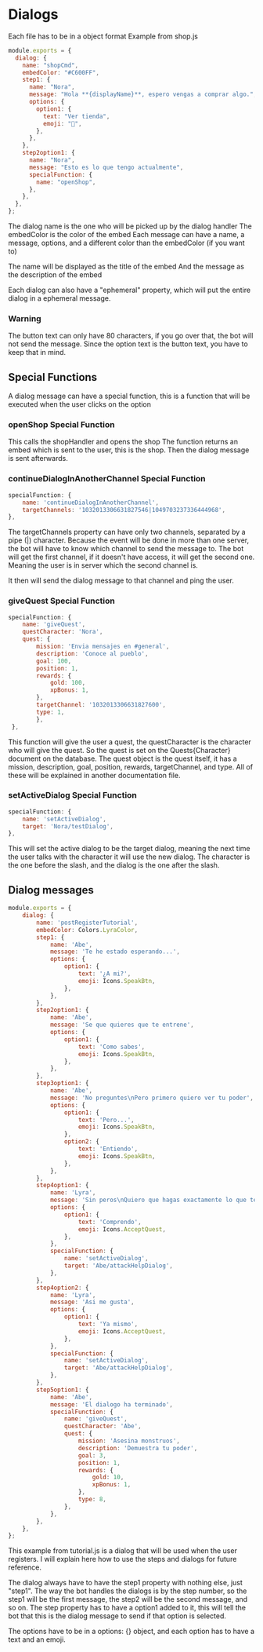 # Dialogs

Each file has to be in a object format
Example from shop.js

```js
module.exports = {
  dialog: {
    name: "shopCmd",
    embedColor: "#C600FF",
    step1: {
      name: "Nora",
      message: "Hola **{displayName}**, espero vengas a comprar algo.",
      options: {
        option1: {
          text: "Ver tienda",
          emoji: "🛒",
        },
      },
    },
    step2option1: {
      name: "Nora",
      message: "Esto es lo que tengo actualmente",
      specialFunction: {
        name: "openShop",
      },
    },
  },
};
```

The dialog name is the one who will be picked up by the dialog handler
The embedColor is the color of the embed
Each message can have a name, a message, options, and a different color than the embedColor (if you want to)

The name will be displayed as the title of the embed
And the message as the description of the embed

Each dialog can also have a "ephemeral" property, which will put the entire dialog in a ephemeral message.

### Warning
The button text can only have 80 characters, if you go over that, the bot will not send the message.
Since the option text is the button text, you have to keep that in mind.

## Special Functions

A dialog message can have a special function, this is a function that will be executed when the user clicks on the option

### openShop Special Function

This calls the shopHandler and opens the shop
The function returns an embed which is sent to the user, this is the shop.
Then the dialog message is sent afterwards.

### continueDialogInAnotherChannel Special Function

```js
specialFunction: {
    name: 'continueDialogInAnotherChannel',
    targetChannels: '1032013306631827546|1049703237336444968',
},
```

The targetChannels property can have only two channels, separated by a pipe (|) character.
Because the event will be done in more than one server, the bot will have to know which channel to send the message to.
The bot will get the first channel, if it doesn't have access, it will get the second one.
Meaning the user is in server which the second channel is.

It then will send the dialog message to that channel and ping the user.

### giveQuest Special Function

```js
specialFunction: {
    name: 'giveQuest',
    questCharacter: 'Nora',
    quest: {
        mission: 'Envia mensajes en #general',
        description: 'Conoce al pueblo',
        goal: 100,
        position: 1,
        rewards: {
            gold: 100,
            xpBonus: 1,
        },
        targetChannel: '1032013306631827600',
        type: 1,
        },
 },

```

This function will give the user a quest, the questCharacter is the character who will give the quest.
So the quest is set on the Quests{Character} document on the database.
The quest object is the quest itself, it has a mission, description, goal, position, rewards, targetChannel, and type.
All of these will be explained in another documentation file.

### setActiveDialog Special Function

```js
specialFunction: {
    name: 'setActiveDialog',
    target: 'Nora/testDialog',
},

```

This will set the active dialog to be the target dialog, meaning the next time the user talks with the character it will use the new dialog.
The character is the one before the slash, and the dialog is the one after the slash.


## Dialog messages
```js
module.exports = {
    dialog: {
        name: 'postRegisterTutorial',
        embedColor: Colors.LyraColor,
        step1: {
            name: 'Abe',
            message: 'Te he estado esperando...',
            options: {
                option1: {
                    text: '¿A mi?',
                    emoji: Icons.SpeakBtn,
                },
            },
        },
        step2option1: {
            name: 'Abe',
            message: 'Se que quieres que te entrene',
            options: {
                option1: {
                    text: 'Como sabes',
                    emoji: Icons.SpeakBtn,
                },
            },
        },
        step3option1: {
            name: 'Abe',
            message: 'No preguntes\nPero primero quiero ver tu poder',
            options: {
                option1: {
                    text: 'Pero...',
                    emoji: Icons.SpeakBtn,
                },
                option2: {
                    text: 'Entiendo',
                    emoji: Icons.SpeakBtn,
                },
            },
        },
        step4option1: {
            name: 'Lyra',
            message: 'Sin peros\nQuiero que hagas exactamente lo que te digo',
            options: {
                option1: {
                    text: 'Comprendo',
                    emoji: Icons.AcceptQuest,
                },
            },
            specialFunction: {
                name: 'setActiveDialog',
                target: 'Abe/attackHelpDialog',
            },
        },
        step4option2: {
            name: 'Lyra',
            message: 'Asi me gusta',
            options: {
                option1: {
                    text: 'Ya mismo',
                    emoji: Icons.AcceptQuest,
                },
            },
            specialFunction: {
                name: 'setActiveDialog',
                target: 'Abe/attackHelpDialog',
            },
        },
        step5option1: {
            name: 'Abe',
            message: 'El dialogo ha terminado',
            specialFunction: {
                name: 'giveQuest',
                questCharacter: 'Abe',
                quest: {
                    mission: 'Asesina monstruos',
                    description: 'Demuestra tu poder',
                    goal: 3,
                    position: 1,
                    rewards: {
                        gold: 10,
                        xpBonus: 1,
                    },
                    type: 8,
                },
            },
        },
    },
};
```
This example from tutorial.js is a dialog that will be used when the user registers.
I will explain here how to use the steps and dialogs for future reference.

The dialog always have to have the step1 property with nothing else, just "step1".
The way the bot handles the dialogs is by the step number, so the step1 will be the first message, the step2 will be the second message, and so on.
The step property has to have a option1 added to it, this will tell the bot that this is the dialog message to send if that option is selected.

The options have to be in a options: {} object, and each option has to have a text and an emoji.